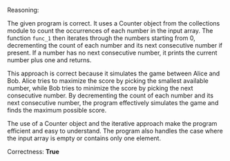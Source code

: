 Reasoning:

The given program is correct. It uses a Counter object from the collections module to count the occurrences of each number in the input array. The function `func_1` then iterates through the numbers starting from 0, decrementing the count of each number and its next consecutive number if present. If a number has no next consecutive number, it prints the current number plus one and returns.

This approach is correct because it simulates the game between Alice and Bob. Alice tries to maximize the score by picking the smallest available number, while Bob tries to minimize the score by picking the next consecutive number. By decrementing the count of each number and its next consecutive number, the program effectively simulates the game and finds the maximum possible score.

The use of a Counter object and the iterative approach make the program efficient and easy to understand. The program also handles the case where the input array is empty or contains only one element.

Correctness: **True**